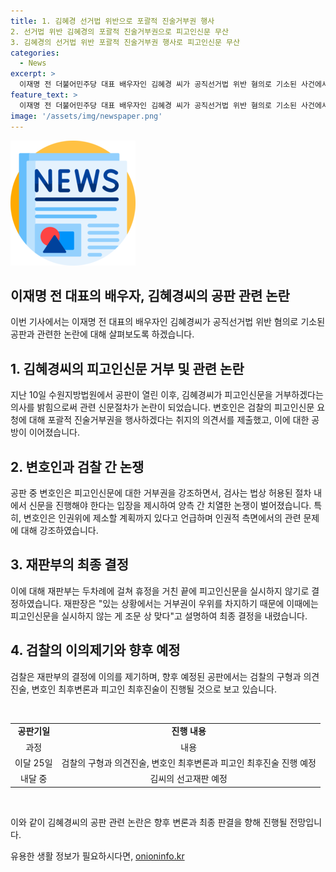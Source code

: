 ```yaml
---
title: 1. 김혜경 선거법 위반으로 포괄적 진술거부권 행사
2. 선거법 위반 김혜경의 포괄적 진술거부권으로 피고인신문 무산
3. 김혜경의 선거법 위반 포괄적 진술거부권 행사로 피고인신문 무산
categories:
  - News
excerpt: >
  이재명 전 더불어민주당 대표 배우자인 김혜경 씨가 공직선거법 위반 혐의로 기소된 사건에서, 김씨가 신문절차를 거부하자 검찰과 변호인 간 치열한 공방이 벌어졌다. 변호인은 피고인신문을 거부할 것이라고 주장하며 검찰의 질문에 대한 반복은 인권침해라고 주장했지만, 재판부는 피고인 진술 거부권을 우선시하여 신문을 거부하기로 결정했다. 이에 검찰은 이러한 결정이 수사에 부정적인 영향을 미칠 우려가 있다고 이의를 제기했으며, 다음 공판에서는 구형과 의견진술이 이뤄지며 선고 재판은 내달 중으로 예상된다.
feature_text: >
  이재명 전 더불어민주당 대표 배우자인 김혜경 씨가 공직선거법 위반 혐의로 기소된 사건에서, 김씨가 신문절차를 거부하자 검찰과 변호인 간 치열한 공방이 벌어졌다. 변호인은 피고인신문을 거부할 것이라고 주장하며 검찰의 질문에 대한 반복은 인권침해라고 주장했지만, 재판부는 피고인 진술 거부권을 우선시하여 신문을 거부하기로 결정했다. 이에 검찰은 이러한 결정이 수사에 부정적인 영향을 미칠 우려가 있다고 이의를 제기했으며, 다음 공판에서는 구형과 의견진술이 이뤄지며 선고 재판은 내달 중으로 예상된다.
image: '/assets/img/newspaper.png'
---
```


<p><img src="/assets/img/newspaper.png" alt="kimp 속보" /></p>

<h2 data-ke-size="size28">이재명 전 대표의 배우자, 김혜경씨의 공판 관련 논란</h2>

<p data-ke-size="size16">이번 기사에서는 이재명 전 대표의 배우자인 김혜경씨가 공직선거법 위반 혐의로 기소된 공판과 관련한 논란에 대해 살펴보도록 하겠습니다.</p>

<h2 data-ke-size="size24">1. 김혜경씨의 피고인신문 거부 및 관련 논란</h2>

<p data-ke-size="size16">지난 10일 수원지방법원에서 공판이 열린 이후, 김혜경씨가 피고인신문을 거부하겠다는 의사를 밝힘으로써 관련 신문절차가 논란이 되었습니다. 변호인은 검찰의 피고인신문 요청에 대해 포괄적 진술거부권을 행사하겠다는 취지의 의견서를 제출했고, 이에 대한 공방이 이어졌습니다.</p>

<h2 data-ke-size="size24">2. 변호인과 검찰 간 논쟁</h2>

<p data-ke-size="size16">공판 중 변호인은 피고인신문에 대한 거부권을 강조하면서, 검사는 법상 허용된 절차 내에서 신문을 진행해야 한다는 입장을 제시하여 양측 간 치열한 논쟁이 벌어졌습니다. 특히, 변호인은 인권위에 제소할 계획까지 있다고 언급하며 인권적 측면에서의 관련 문제에 대해 강조하였습니다.</p>

<h2 data-ke-size="size24">3. 재판부의 최종 결정</h2>

<p data-ke-size="size16">이에 대해 재판부는 두차례에 걸쳐 휴정을 거친 끝에 피고인신문을 실시하지 않기로 결정하였습니다. 재판장은 "있는 상황에서는 거부권이 우위를 차지하기 때문에 이때에는 피고인신문을 실시하지 않는 게 조문 상 맞다"고 설명하여 최종 결정을 내렸습니다.</p>

<h2 data-ke-size="size24">4. 검찰의 이의제기와 향후 예정</h2>

<p data-ke-size="size16">검찰은 재판부의 결정에 이의를 제기하며, 향후 예정된 공판에서는 검찰의 구형과 의견진술, 변호인 최후변론과 피고인 최후진술이 진행될 것으로 보고 있습니다.</p>

<p data-ke-size="size16">&nbsp;</p>

<table>
<tbody>
<tr>
<td style="text-align: center; height: 17px;"><b>공판기일</b></td>
<td style="text-align: center; height: 17px;"><b>진행 내용</b></td>
</tr>
<tr>
<td style="text-align: center; height: 17px;">과정</td>
<td style="text-align: center; height: 17px;">내용</td>
</tr>
<tr>
<td style="text-align: center; height: 17px;">이달 25일</td>
<td style="text-align: center; height: 17px;">검찰의 구형과 의견진술, 변호인 최후변론과 피고인 최후진술 진행 예정</td>
</tr>
<tr>
<td style="text-align: center; height: 17px;">내달 중</td>
<td style="text-align: center; height: 17px;">김씨의 선고재판 예정</td>
</tr>
</tbody>
</table>

<p data-ke-size="size16">&nbsp;</p>

<p data-ke-size="size16">이와 같이 김혜경씨의 공판 관련 논란은 향후 변론과 최종 판결을 향해 진행될 전망입니다.</p>
유용한 생활 정보가 필요하시다면, <a href="https://onioninfo.kr" rel="dofollow">onioninfo.kr</a>



